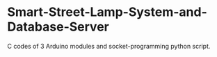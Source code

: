 # Smart-Street-Lamp-System-and-Database-Server

C codes of 3 Arduino modules and socket-programming python script.
